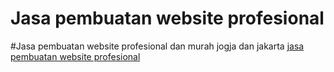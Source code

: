 # Jasa pembuatan website profesional

#Jasa pembuatan website profesional dan murah jogja dan jakarta 
[jasa pembuatan website profesional](https://secondvisioncorp.com)

